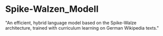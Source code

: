# Spike-Walzen_Modell
"An efficient, hybrid language model based on the Spike-Walze architecture, trained with curriculum learning on German Wikipedia texts."
